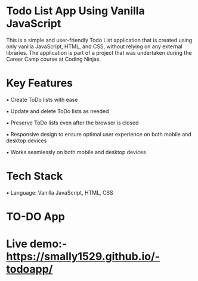 # Todo List App Using Vanilla JavaScript

This is a simple and user-friendly Todo List application that is created using only vanilla JavaScript, HTML, and CSS, without relying on any external libraries. The application is part of a project that was undertaken during the Career Camp course at Coding Ninjas.


# Key Features

 ▪ Create ToDo lists with ease
 
 ▪ Update and delete ToDo lists as needed
 
 ▪ Preserve ToDo lists even after the browser is closed
 
 ▪ Responsive design to ensure optimal user experience on both mobile and desktop devices
 
 ▪ Works seamlessly on both mobile and desktop devices
 
 
 # Tech Stack
 
   ▪ Language: Vanilla JavaScript, HTML, CSS


# TO-DO App 

 # Live demo:- https://smally1529.github.io/-todoapp/
